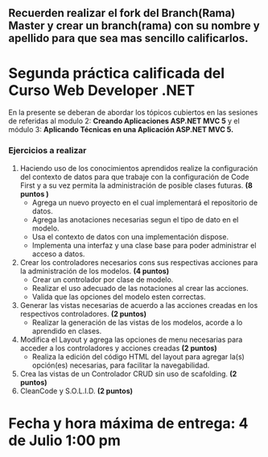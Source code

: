 ## Recuerden realizar el fork del Branch(Rama) Master y crear un branch(rama) con su nombre y apellido para que sea mas sencillo calificarlos.
# Segunda práctica calificada del Curso Web Developer .NET
En la presente se deberan de abordar los tópicos cubiertos en las sesiones de referidas al modulo 2: **Creando Aplicaciones ASP.NET MVC 5** y el módulo 3: **Aplicando Técnicas en una Aplicación ASP.NET MVC 5.**

### Ejercicios a realizar
1. Haciendo uso de los conocimientos aprendidos realize la configuración del contexto de datos para que trabaje con la configuración de Code First y a su vez permita la administración de posible clases futuras.
**(8 puntos )** 
   - Agrega un nuevo proyecto en el cual implementará el repositorio de datos.
   - Agrega las anotaciones necesarias segun el tipo de dato en el modelo.
   - Usa el contexto de datos con una implementación dispose.
   - Implementa una interfaz y una clase base para poder administrar el acceso a datos.
2. Crear los controladores necesarios cons sus respectivas acciones para la administración de los modelos. **(4 puntos)**
   - Crear un controlador por clase de modelo.
   - Realizar el uso adecuado de las notaciones al crear las acciones.
   - Valida que las opciones del modelo esten correctas.
3. Generar las vistas necesarias de acuerdo a las acciones creadas en los respectivos controladores. **(2 puntos)**
   - Realizar la generación de las vistas de los modelos, acorde a lo aprendido en clases.
4. Modifica el Layout y agrega las opciones de menu necesarias para acceder a los controladores y acciones creadas **(2  puntos)**
   - Realiza la edición del código HTML del layout para agregar la(s) opción(es) necesarias, para facilitar la navegabilidad.
6. Crea las vistas de un Controlador CRUD sin uso de scafolding. **(2 puntos)**
7. CleanCode y S.O.L.I.D.  **(2 puntos)**

# Fecha y hora máxima de entrega: 4 de Julio 1:00 pm

